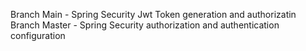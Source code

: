 Branch Main - Spring Security Jwt Token generation and authorizatin
Branch Master - Spring Security authorization and authentication configuration
